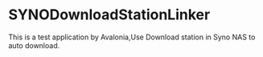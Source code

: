 # SYNODownloadStationLinker
This is a test application by Avalonia,Use  Download station in Syno NAS to auto download.
